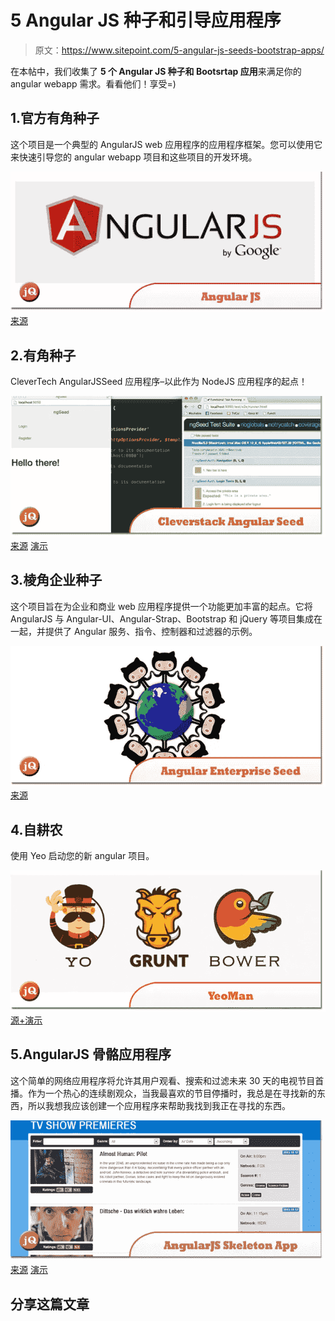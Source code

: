 # 5 Angular JS 种子和引导应用程序

> 原文：<https://www.sitepoint.com/5-angular-js-seeds-bootstrap-apps/>

在本帖中，我们收集了 **5 个 Angular JS 种子和 Bootsrtap 应用**来满足你的 angular webapp 需求。看看他们！享受=)

## 1.官方有角种子

这个项目是一个典型的 AngularJS web 应用程序的应用程序框架。您可以使用它来快速引导您的 angular webapp 项目和这些项目的开发环境。

[![Angular-JS.jpg](img/ba136d942c3a67f4b0fa9ac2e98b2809.png)](https://github.com/angular/angular-seed.git) 
[来源](https://github.com/angular/angular-seed.git)

## 2.有角种子

CleverTech AngularJSSeed 应用程序–以此作为 NodeJS 应用程序的起点！

[![Cleverstack-Angular-Seed.jpg](img/a7a16377f777b6080d452552093872a7.png)](https://github.com/clevertech/cleverstack-Angular-seed) 
[来源](https://github.com/clevertech/cleverstack-Angular-seed) [演示](http://screencast.com/t/OBxfgoM26T)

## 3.棱角企业种子

这个项目旨在为企业和商业 web 应用程序提供一个功能更加丰富的起点。它将 AngularJS 与 Angular-UI、Angular-Strap、Bootstrap 和 jQuery 等项目集成在一起，并提供了 Angular 服务、指令、控制器和过滤器的示例。

[![Angular-Enterprise-Seed.jpg](img/80e799f7fca4cf8363776721e9588f6b.png)](http://robertjchristian.github.io/angular-enterprise-seed/) 
[来源](http://robertjchristian.github.io/angular-enterprise-seed/)

## 4.自耕农

使用 Yeo 启动您的新 angular 项目。

[![YeoMan.jpg](img/01b4cc566761337288f9a03c103d4c0f.png)](http://yeoman.io/) 
[源+演示](http://yeoman.io/)

## 5.AngularJS 骨骼应用程序

这个简单的网络应用程序将允许其用户观看、搜索和过滤未来 30 天的电视节目首播。作为一个热心的连续剧观众，当我最喜欢的节目停播时，我总是在寻找新的东西，所以我想我应该创建一个应用程序来帮助我找到我正在寻找的东西。

[![AngularJS-Skeleton-App.jpg](img/bdecd47b059a477f86e18e0236732867.png)](http://net.tutsplus.com/tutorials/javascript-ajax/building-a-web-app-from-scratch-in-angularjs/) 
[来源](http://net.tutsplus.com/tutorials/javascript-ajax/building-a-web-app-from-scratch-in-angularjs/) [演示](http://www.revillwebdesign.com/demos/nettuts/angularjs/)

## 分享这篇文章